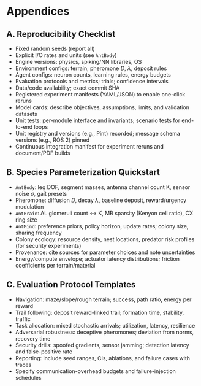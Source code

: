 # Appendices

## A. Reproducibility Checklist

- Fixed random seeds (report all)
- Explicit I/O rates and units (see `AntBody`)
- Engine versions: physics, spiking/NN libraries, OS
- Environment configs: terrain, pheromone $D$, $\lambda$, deposit rules
- Agent configs: neuron counts, learning rules, energy budgets
- Evaluation protocols and metrics; trials; confidence intervals
- Data/code availability; exact commit SHA
- Registered experiment manifests (YAML/JSON) to enable one-click reruns
- Model cards: describe objectives, assumptions, limits, and validation datasets
- Unit tests: per-module interface and invariants; scenario tests for end-to-end loops
 - Unit registry and versions (e.g., Pint) recorded; message schema versions (e.g., ROS 2) pinned
 - Continuous integration manifest for experiment reruns and document/PDF builds

## B. Species Parameterization Quickstart

- `AntBody`: leg DOF, segment masses, antenna channel count K, sensor noise $\sigma$, gait presets
- Pheromone: diffusion $D$, decay $\lambda$, baseline deposit, reward/urgency modulation
 - `AntBrain`: AL glomeruli count $\leftrightarrow$ K, MB sparsity (Kenyon cell ratio), CX ring size
- `AntMind`: preference priors, policy horizon, update rates; colony size, sharing frequency
- Colony ecology: resource density, nest locations, predator risk profiles (for security experiments)
- Provenance: cite sources for parameter choices and note uncertainties
 - Energy/compute envelope; actuator latency distributions; friction coefficients per terrain/material

## C. Evaluation Protocol Templates

- Navigation: maze/slope/rough terrain; success, path ratio, energy per reward
- Trail following: deposit reward-linked trail; formation time, stability, traffic
- Task allocation: mixed stochastic arrivals; utilization, latency, resilience
- Adversarial robustness: deceptive pheromones; deviation from norms, recovery time
- Security drills: spoofed gradients, sensor jamming; detection latency and false-positive rate
- Reporting: include seed ranges, CIs, ablations, and failure cases with traces
 - Specify communication-overhead budgets and failure-injection schedules
